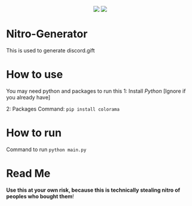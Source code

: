 <p align="center">
  <img src="https://img.shields.io/github/issues/Bennitenni111/Nitro-Generator?style=flat" />
  <img src="https://img.shields.io/github/stars/Bennitenni111/Nitro-Generator?style=flat" />
</p>


# Nitro-Generator
This is used to generate discord.gift

# How to use

You may need python and packages to run this
1: Install *Python* [Ignore if you already have]

2: Packages Command: `pip install colorama`

# How to run
Command to run `python main.py`

# Read Me
**Use this at your own risk, because this is technically stealing nitro of peoples who bought them**!
